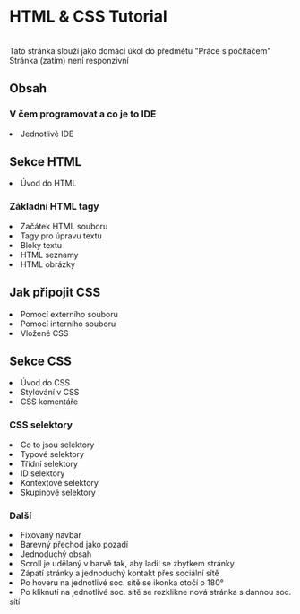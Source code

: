 <h1>HTML & CSS Tutorial</h1> <br>
Tato stránka slouží jako domácí úkol do předmětu "Práce s počítačem"  <br>
Stránka (zatím) není responzivní
<h2>Obsah</h2>
<h3>V čem programovat a co je to IDE</h3>
<li>Jednotlivé IDE</li>
<h2>Sekce HTML</h2>
<li>Úvod do HTML</li>
<h3>Základní HTML tagy</h3>
<li>Začátek HTML souboru</li>
<li>Tagy pro úpravu textu</li>
<li>Bloky textu</li>
<li>HTML seznamy</li>
<li>HTML obrázky</li>
<h2>Jak připojit CSS</h2>
<li>Pomocí externího souboru</li>
<li>Pomocí interního souboru</li>
<li>Vložené CSS</li>
<h2>Sekce CSS</h2>
<li>Úvod do CSS</li>
<li>Stylování v CSS</li>
<li>CSS komentáře</li>
<h3>CSS selektory</h3>
<li>Co to jsou selektory</li>
<li>Typové selektory</li>
<li>Třídní selektory</li>
<li>ID selektory</li>
<li>Kontextové selektory</li>
<li>Skupinové selektory</li>
<h3>Další</h3>
<li>Fixovaný navbar</li>
<li>Barevný přechod jako pozadí</li>
<li>Jednoduchý obsah</li>
<li>Scroll je udělaný v barvě tak, aby ladil se zbytkem stránky</li>
<li>Zápatí stránky a jednoduchý kontakt přes sociální sítě</li>
<li>Po hoveru na jednotlivé soc. sítě se ikonka otočí o 180°</li>
<li>Po kliknutí na jednotlivé soc. sítě se rozklikne nová stránka s dannou soc. sítí</li>
